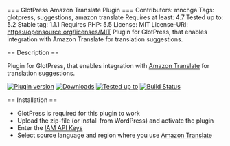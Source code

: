 === GlotPress Amazon Translate Plugin ===
Contributors: mnchga
Tags: glotpress, suggestions, amazon translate
Requires at least: 4.7
Tested up to: 5.2
Stable tag: 1.1.1
Requires PHP: 5.5
License: MIT
License-URI: https://opensource.org/licenses/MIT
Plugin for GlotPress, that enables integration with Amazon Translate for translation suggestions.

== Description ==

Plugin for GlotPress, that enables integration with [Amazon Translate](https://aws.amazon.com/translate/) for translation suggestions.

[<img src="https://img.shields.io/wordpress/plugin/v/gp-aws-translate.svg" alt="Plugin version" />](https://wordpress.org/plugins/gp-aws-translate/)
[<img src="https://img.shields.io/wordpress/plugin/dt/gp-aws-translate.svg" alt="Downloads" />](https://wordpress.org/plugins/gp-aws-translate/)
[<img src="https://img.shields.io/wordpress/v/gp-aws-translate.svg" alt="Tested up to" />](https://wordpress.org/plugins/gp-aws-translate/)
[![Build Status](https://travis-ci.org/MultinetInteractive/gp-aws-translate.svg?branch=master)](https://travis-ci.org/MultinetInteractive/gp-aws-translate)

== Installation ==

-   GlotPress is required for this plugin to work
-   Upload the zip-file (or install from WordPress) and activate the plugin
-   Enter the [IAM API Keys](https://docs.aws.amazon.com/console/iam/about-access-keys)
-   Select source language and region where you use [Amazon Translate](https://aws.amazon.com/translate/)

